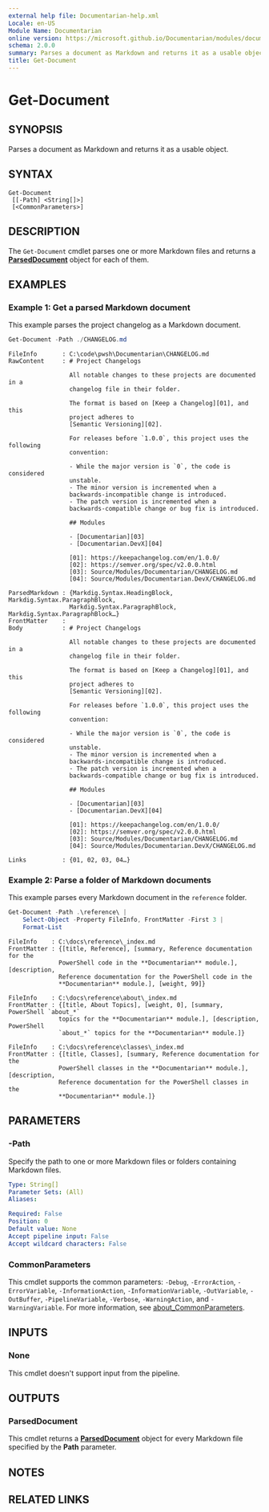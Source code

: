```yaml
---
external help file: Documentarian-help.xml
Locale: en-US
Module Name: Documentarian
online version: https://microsoft.github.io/Documentarian/modules/documentarian/reference/cmdlets/get-document
schema: 2.0.0
summary: Parses a document as Markdown and returns it as a usable object.
title: Get-Document
---
```


# Get-Document

## SYNOPSIS
Parses a document as Markdown and returns it as a usable object.

## SYNTAX

```pwsh-syntax
Get-Document
 [[-Path] <String[]>]
 [<CommonParameters>]
```

## DESCRIPTION

The `Get-Document` cmdlet parses one or more Markdown files and returns a
[**ParsedDocument**](/modules/documentarian/reference/classes/parseddocument/) object for each of
them.

## EXAMPLES

### Example 1: Get a parsed Markdown document

This example parses the project changelog as a Markdown document.

```powershell
Get-Document -Path ./CHANGELOG.md
```

```pwsh-output-list
FileInfo       : C:\code\pwsh\Documentarian\CHANGELOG.md
RawContent     : # Project Changelogs

                 All notable changes to these projects are documented in a
                 changelog file in their folder.

                 The format is based on [Keep a Changelog][01], and this
                 project adheres to
                 [Semantic Versioning][02].

                 For releases before `1.0.0`, this project uses the following
                 convention:

                 - While the major version is `0`, the code is considered
                 unstable.
                 - The minor version is incremented when a
                 backwards-incompatible change is introduced.
                 - The patch version is incremented when a
                 backwards-compatible change or bug fix is introduced.

                 ## Modules

                 - [Documentarian][03]
                 - [Documentarian.DevX][04]

                 [01]: https://keepachangelog.com/en/1.0.0/
                 [02]: https://semver.org/spec/v2.0.0.html
                 [03]: Source/Modules/Documentarian/CHANGELOG.md
                 [04]: Source/Modules/Documentarian.DevX/CHANGELOG.md

ParsedMarkdown : {Markdig.Syntax.HeadingBlock, Markdig.Syntax.ParagraphBlock,
                 Markdig.Syntax.ParagraphBlock, Markdig.Syntax.ParagraphBlock…}
FrontMatter    :
Body           : # Project Changelogs

                 All notable changes to these projects are documented in a
                 changelog file in their folder.

                 The format is based on [Keep a Changelog][01], and this
                 project adheres to
                 [Semantic Versioning][02].

                 For releases before `1.0.0`, this project uses the following
                 convention:

                 - While the major version is `0`, the code is considered
                 unstable.
                 - The minor version is incremented when a
                 backwards-incompatible change is introduced.
                 - The patch version is incremented when a
                 backwards-compatible change or bug fix is introduced.

                 ## Modules

                 - [Documentarian][03]
                 - [Documentarian.DevX][04]

                 [01]: https://keepachangelog.com/en/1.0.0/
                 [02]: https://semver.org/spec/v2.0.0.html
                 [03]: Source/Modules/Documentarian/CHANGELOG.md
                 [04]: Source/Modules/Documentarian.DevX/CHANGELOG.md

Links          : {01, 02, 03, 04…}
```

### Example 2: Parse a folder of Markdown documents

This example parses every Markdown document in the `reference` folder.

```powershell
Get-Document -Path .\reference\ |
    Select-Object -Property FileInfo, FrontMatter -First 3 |
    Format-List
```

```pwsh-output-list
FileInfo    : C:\docs\reference\_index.md
FrontMatter : {[title, Reference], [summary, Reference documentation for the
              PowerShell code in the **Documentarian** module.], [description,
              Reference documentation for the PowerShell code in the
              **Documentarian** module.], [weight, 99]}

FileInfo    : C:\docs\reference\about\_index.md
FrontMatter : {[title, About Topics], [weight, 0], [summary, PowerShell `about_*`
              topics for the **Documentarian** module.], [description, PowerShell
              `about_*` topics for the **Documentarian** module.]}

FileInfo    : C:\docs\reference\classes\_index.md
FrontMatter : {[title, Classes], [summary, Reference documentation for the
              PowerShell classes in the **Documentarian** module.], [description,
              Reference documentation for the PowerShell classes in the
              **Documentarian** module.]}
```

## PARAMETERS

### -Path

Specify the path to one or more Markdown files or folders containing Markdown files.

```yaml
Type: String[]
Parameter Sets: (All)
Aliases:

Required: False
Position: 0
Default value: None
Accept pipeline input: False
Accept wildcard characters: False
```

### CommonParameters

This cmdlet supports the common parameters: `-Debug`, `-ErrorAction`, `-ErrorVariable`,
`-InformationAction`, `-InformationVariable`, `-OutVariable`, `-OutBuffer`, `-PipelineVariable`,
`-Verbose`, `-WarningAction`, and `-WarningVariable`. For more information, see
[about_CommonParameters](http://go.microsoft.com/fwlink/?LinkID=113216).

## INPUTS

### None

This cmdlet doesn't support input from the pipeline.

## OUTPUTS

### ParsedDocument

This cmdlet returns a
[**ParsedDocument**](/modules/documentarian/reference/classes/parseddocument/) object for every
Markdown file specified by the **Path** parameter.

## NOTES

## RELATED LINKS
